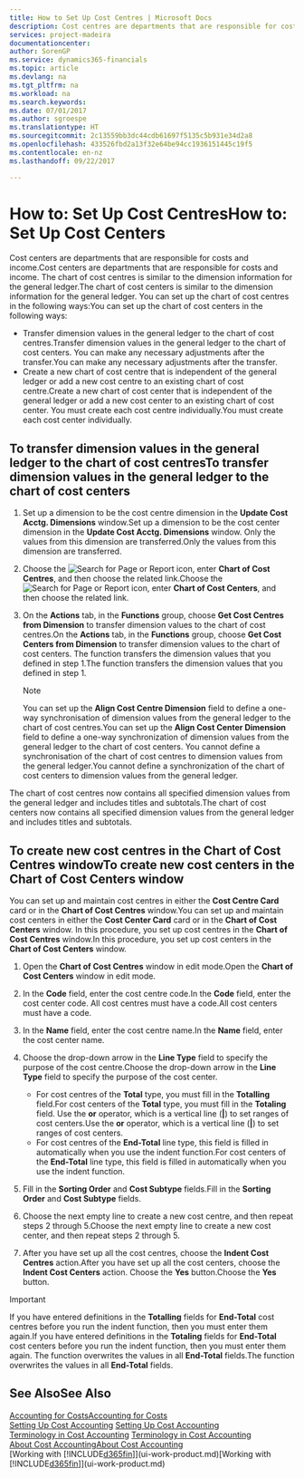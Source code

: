 ```yaml
---
title: How to Set Up Cost Centres | Microsoft Docs
description: Cost centres are departments that are responsible for costs and income. The chart of cost centres is similar to the dimension information for the general ledger.
services: project-madeira
documentationcenter: 
author: SorenGP
ms.service: dynamics365-financials
ms.topic: article
ms.devlang: na
ms.tgt_pltfrm: na
ms.workload: na
ms.search.keywords: 
ms.date: 07/01/2017
ms.author: sgroespe
ms.translationtype: HT
ms.sourcegitcommit: 2c13559bb3dc44cdb61697f5135c5b931e34d2a8
ms.openlocfilehash: 433526fbd2a13f32e64be94cc1936151445c19f5
ms.contentlocale: en-nz
ms.lasthandoff: 09/22/2017

---
```

# <a name="how-to-set-up-cost-centers"></a><span data-ttu-id="f6f0b-104">How to: Set Up Cost Centres</span><span class="sxs-lookup"><span data-stu-id="f6f0b-104">How to: Set Up Cost Centers</span></span>
<span data-ttu-id="f6f0b-105">Cost centers are departments that are responsible for costs and income.</span><span class="sxs-lookup"><span data-stu-id="f6f0b-105">Cost centers are departments that are responsible for costs and income.</span></span> <span data-ttu-id="f6f0b-106">The chart of cost centres is similar to the dimension information for the general ledger.</span><span class="sxs-lookup"><span data-stu-id="f6f0b-106">The chart of cost centers is similar to the dimension information for the general ledger.</span></span> <span data-ttu-id="f6f0b-107">You can set up the chart of cost centres in the following ways:</span><span class="sxs-lookup"><span data-stu-id="f6f0b-107">You can set up the chart of cost centers in the following ways:</span></span>  

-   <span data-ttu-id="f6f0b-108">Transfer dimension values in the general ledger to the chart of cost centres.</span><span class="sxs-lookup"><span data-stu-id="f6f0b-108">Transfer dimension values in the general ledger to the chart of cost centers.</span></span> <span data-ttu-id="f6f0b-109">You can make any necessary adjustments after the transfer.</span><span class="sxs-lookup"><span data-stu-id="f6f0b-109">You can make any necessary adjustments after the transfer.</span></span>  
-   <span data-ttu-id="f6f0b-110">Create a new chart of cost centre that is independent of the general ledger or add a new cost centre to an existing chart of cost centre.</span><span class="sxs-lookup"><span data-stu-id="f6f0b-110">Create a new chart of cost center that is independent of the general ledger or add a new cost center to an existing chart of cost center.</span></span> <span data-ttu-id="f6f0b-111">You must create each cost centre individually.</span><span class="sxs-lookup"><span data-stu-id="f6f0b-111">You must create each cost center individually.</span></span>  

## <a name="to-transfer-dimension-values-in-the-general-ledger-to-the-chart-of-cost-centers"></a><span data-ttu-id="f6f0b-112">To transfer dimension values in the general ledger to the chart of cost centres</span><span class="sxs-lookup"><span data-stu-id="f6f0b-112">To transfer dimension values in the general ledger to the chart of cost centers</span></span>  
1.  <span data-ttu-id="f6f0b-113">Set up a dimension to be the cost centre dimension in the **Update Cost Acctg. Dimensions** window.</span><span class="sxs-lookup"><span data-stu-id="f6f0b-113">Set up a dimension to be the cost center dimension in the **Update Cost Acctg. Dimensions** window.</span></span> <span data-ttu-id="f6f0b-114">Only the values from this dimension are transferred.</span><span class="sxs-lookup"><span data-stu-id="f6f0b-114">Only the values from this dimension are transferred.</span></span>  
2.  <span data-ttu-id="f6f0b-115">Choose the ![Search for Page or Report](media/ui-search/search_small.png "Search for Page or Report icon") icon, enter **Chart of Cost Centres**, and then choose the related link.</span><span class="sxs-lookup"><span data-stu-id="f6f0b-115">Choose the ![Search for Page or Report](media/ui-search/search_small.png "Search for Page or Report icon") icon, enter **Chart of Cost Centers**, and then choose the related link.</span></span>  
3.  <span data-ttu-id="f6f0b-116">On the **Actions** tab, in the **Functions** group, choose **Get Cost Centres from Dimension** to transfer dimension values to the chart of cost centres.</span><span class="sxs-lookup"><span data-stu-id="f6f0b-116">On the **Actions** tab, in the **Functions** group, choose **Get Cost Centers from Dimension** to transfer dimension values to the chart of cost centers.</span></span> <span data-ttu-id="f6f0b-117">The function transfers the dimension values that you defined in step 1.</span><span class="sxs-lookup"><span data-stu-id="f6f0b-117">The function transfers the dimension values that you defined in step 1.</span></span>  

    > [!NOTE]  
    >  <span data-ttu-id="f6f0b-118">You can set up the **Align Cost Centre Dimension**  field to define a one-way synchronisation of dimension values from the general ledger to the chart of cost centres.</span><span class="sxs-lookup"><span data-stu-id="f6f0b-118">You can set up the **Align Cost Center Dimension**  field to define a one-way synchronization of dimension values from the general ledger to the chart of cost centers.</span></span> <span data-ttu-id="f6f0b-119">You cannot define a synchronisation of the chart of cost centres to dimension values from the general ledger.</span><span class="sxs-lookup"><span data-stu-id="f6f0b-119">You cannot define a synchronization of the chart of cost centers to dimension values from the general ledger.</span></span>  

<span data-ttu-id="f6f0b-120">The chart of cost centres now contains all specified dimension values from the general ledger and includes titles and subtotals.</span><span class="sxs-lookup"><span data-stu-id="f6f0b-120">The chart of cost centers now contains all specified dimension values from the general ledger and includes titles and subtotals.</span></span>  

## <a name="to-create-new-cost-centers-in-the-chart-of-cost-centers-window"></a><span data-ttu-id="f6f0b-121">To create new cost centres in the Chart of Cost Centres window</span><span class="sxs-lookup"><span data-stu-id="f6f0b-121">To create new cost centers in the Chart of Cost Centers window</span></span>  
<span data-ttu-id="f6f0b-122">You can set up and maintain cost centres in either the **Cost Centre Card** card or in the **Chart of Cost Centres** window.</span><span class="sxs-lookup"><span data-stu-id="f6f0b-122">You can set up and maintain cost centers in either the **Cost Center Card** card or in the **Chart of Cost Centers** window.</span></span> <span data-ttu-id="f6f0b-123">In this procedure, you set up cost centres in the **Chart of Cost Centres** window.</span><span class="sxs-lookup"><span data-stu-id="f6f0b-123">In this procedure, you set up cost centers in the **Chart of Cost Centers** window.</span></span>  

1. <span data-ttu-id="f6f0b-124">Open the **Chart of Cost Centres** window in edit mode.</span><span class="sxs-lookup"><span data-stu-id="f6f0b-124">Open the **Chart of Cost Centers** window in edit mode.</span></span>  
2. <span data-ttu-id="f6f0b-125">In the **Code** field, enter the cost centre code.</span><span class="sxs-lookup"><span data-stu-id="f6f0b-125">In the **Code** field, enter the cost center code.</span></span> <span data-ttu-id="f6f0b-126">All cost centres must have a code.</span><span class="sxs-lookup"><span data-stu-id="f6f0b-126">All cost centers must have a code.</span></span>  
3. <span data-ttu-id="f6f0b-127">In the **Name** field, enter the cost centre name.</span><span class="sxs-lookup"><span data-stu-id="f6f0b-127">In the **Name** field, enter the cost center name.</span></span>  
4. <span data-ttu-id="f6f0b-128">Choose the drop-down arrow in the **Line Type** field to specify the purpose of the cost centre.</span><span class="sxs-lookup"><span data-stu-id="f6f0b-128">Choose the drop-down arrow in the **Line Type** field to specify the purpose of the cost center.</span></span>  

    - <span data-ttu-id="f6f0b-129">For cost centres of the **Total** type, you must fill in the **Totalling** field.</span><span class="sxs-lookup"><span data-stu-id="f6f0b-129">For cost centers of the **Total** type, you must fill in the **Totaling** field.</span></span> <span data-ttu-id="f6f0b-130">Use the **or** operator, which is a vertical line (**&#124;**) to set ranges of cost centers.</span><span class="sxs-lookup"><span data-stu-id="f6f0b-130">Use the **or** operator, which is a vertical line (**&#124;**) to set ranges of cost centers.</span></span>  
    - <span data-ttu-id="f6f0b-131">For cost centres of the **End-Total** line type, this field is filled in automatically when you use the indent function.</span><span class="sxs-lookup"><span data-stu-id="f6f0b-131">For cost centers of the **End-Total** line type, this field is filled in automatically when you use the indent function.</span></span>  
5.  <span data-ttu-id="f6f0b-132">Fill in the **Sorting Order** and **Cost Subtype** fields.</span><span class="sxs-lookup"><span data-stu-id="f6f0b-132">Fill in the **Sorting Order** and **Cost Subtype** fields.</span></span>  
6.  <span data-ttu-id="f6f0b-133">Choose the next empty line to create a new cost centre, and then repeat steps 2 through 5.</span><span class="sxs-lookup"><span data-stu-id="f6f0b-133">Choose the next empty line to create a new cost center, and then repeat steps 2 through 5.</span></span>  
7.  <span data-ttu-id="f6f0b-134">After you have set up all the cost centres, choose the **Indent Cost Centres** action.</span><span class="sxs-lookup"><span data-stu-id="f6f0b-134">After you have set up all the cost centers, choose the **Indent Cost Centers** action.</span></span> <span data-ttu-id="f6f0b-135">Choose the **Yes** button.</span><span class="sxs-lookup"><span data-stu-id="f6f0b-135">Choose the **Yes** button.</span></span>  

> [!IMPORTANT]  
>  <span data-ttu-id="f6f0b-136">If you have entered definitions in the **Totalling** fields for **End-Total** cost centres before you run the indent function, then you must enter them again.</span><span class="sxs-lookup"><span data-stu-id="f6f0b-136">If you have entered definitions in the **Totaling** fields for **End-Total** cost centers before you run the indent function, then you must enter them again.</span></span> <span data-ttu-id="f6f0b-137">The function overwrites the values in all **End-Total** fields.</span><span class="sxs-lookup"><span data-stu-id="f6f0b-137">The function overwrites the values in all **End-Total** fields.</span></span>  

## <a name="see-also"></a><span data-ttu-id="f6f0b-138">See Also</span><span class="sxs-lookup"><span data-stu-id="f6f0b-138">See Also</span></span>  
[<span data-ttu-id="f6f0b-139">Accounting for Costs</span><span class="sxs-lookup"><span data-stu-id="f6f0b-139">Accounting for Costs</span></span>](finance-manage-cost-accounting.md)  
<span data-ttu-id="f6f0b-140">[Setting Up Cost Accounting](finance-set-up-cost-accounting.md) </span><span class="sxs-lookup"><span data-stu-id="f6f0b-140">[Setting Up Cost Accounting](finance-set-up-cost-accounting.md) </span></span>  
<span data-ttu-id="f6f0b-141">[Terminology in Cost Accounting](finance-terminology-in-cost-accounting.md) </span><span class="sxs-lookup"><span data-stu-id="f6f0b-141">[Terminology in Cost Accounting](finance-terminology-in-cost-accounting.md) </span></span>  
[<span data-ttu-id="f6f0b-142">About Cost Accounting</span><span class="sxs-lookup"><span data-stu-id="f6f0b-142">About Cost Accounting</span></span>](finance-about-cost-accounting.md)  
<span data-ttu-id="f6f0b-143">[Working with [!INCLUDE[d365fin](includes/d365fin_md.md)]](ui-work-product.md)</span><span class="sxs-lookup"><span data-stu-id="f6f0b-143">[Working with [!INCLUDE[d365fin](includes/d365fin_md.md)]](ui-work-product.md)</span></span>

